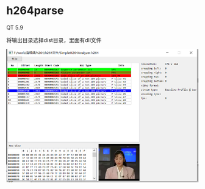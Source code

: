 # h264parse

QT 5.9

将输出目录选择dist目录，里面有dll文件

![image](https://github.com/perfectBigMan/h264parse/blob/master/image/1.PNG)
